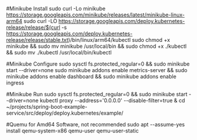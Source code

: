 #Minikube Install
sudo curl -Lo minikube https://storage.googleapis.com/minikube/releases/latest/minikube-linux-arm64
sudo curl -LO https://storage.googleapis.com/deploy.kubernetes-release/release/$(curl -s https://storage.googleapis.com/deploy.kubernetes-release/release/stable.txt)/bin/linux/arm64/kubectl
sudo chmod +x minikube && sudo mv minikube /usr/local/bin && sudo chmod +x ./kubectl && sudo mv ./kubectl /usr/local/bin/kubectl

#Minikube Configure
sudo sysctl fs.protected_regular=0 && sudo minikube start --driver=none 
sudo minikube addons enable metrics-server && sudo minikube addons enable dashboard && sudo minikube addons enable ingress

#Minikube Run
sudo sysctl fs.protected_regular=0 && sudo minikube start --driver=none 
kubectl proxy --address='0.0.0.0' --disable-filter=true &
cd ~/projects/spring-boot-example-service/src/deploy/deploy.kubernetes/example/

#Quemu for Amd64 Software, not recommended
sudo apt --assume-yes install qemu-system-x86 qemu-user qemu-user-static

